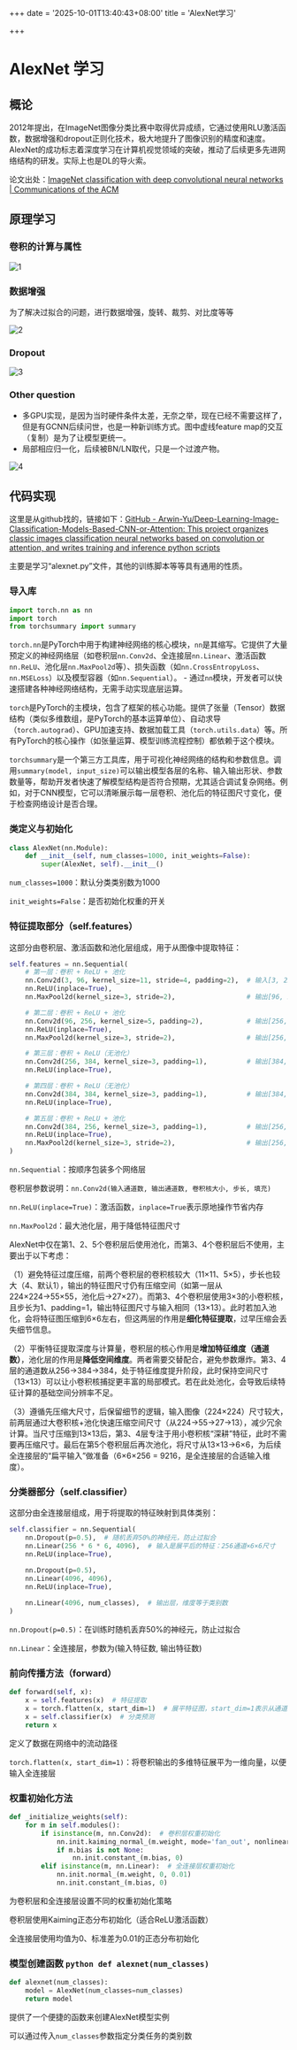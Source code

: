 +++
date = '2025-10-01T13:40:43+08:00'
title = 'AlexNet学习'

+++

# AlexNet 学习

## 概论

2012年提出，在ImageNet图像分类比赛中取得优异成绩，它通过使用RLU激活函数，数据增强和dropout正则化技术，极大地提升了图像识别的精度和速度。AlexNet的成功标志着深度学习在计算机视觉领域的突破，推动了后续更多先进网络结构的研发。实际上也是DL的导火索。

论文出处：[ImageNet classification with deep convolutional neural networks | Communications of the ACM](https://dl.acm.org/doi/10.1145/3065386)

## 原理学习

### 卷积的计算与属性

![1](/images/1.png)

### 数据增强

为了解决过拟合的问题，进行数据增强，旋转、裁剪、对比度等等

![2](/images/2.png)

### Dropout

![3](/images/3.png)

### Other question

- 多GPU实现，是因为当时硬件条件太差，无奈之举，现在已经不需要这样了，但是有GCNN后续问世，也是一种新训练方式。图中虚线feature map的交互（复制）是为了让模型更统一。
- 局部相应归一化，后续被BN/LN取代，只是一个过渡产物。

![4](/images/4.png)

## 代码实现

这里是从github找的，链接如下：[GitHub - Arwin-Yu/Deep-Learning-Image-Classification-Models-Based-CNN-or-Attention: This project organizes classic images classification neural networks based on convolution or attention, and writes training and inference python scripts](https://github.com/Arwin-Yu/Deep-Learning-Image-Classification-Models-Based-CNN-or-Attention)

主要是学习“alexnet.py”文件，其他的训练脚本等等具有通用的性质。

### 导入库

```python
import torch.nn as nn
import torch
from torchsummary import summary
```

`torch.nn`是PyTorch中用于构建神经网络的核心模块，`nn`是其缩写。它提供了大量预定义的神经网络层（如卷积层`nn.Conv2d`、全连接层`nn.Linear`、激活函数`nn.ReLU`、池化层`nn.MaxPool2d`等）、损失函数（如`nn.CrossEntropyLoss`、`nn.MSELoss`）以及模型容器（如`nn.Sequential`）。     - 通过`nn`模块，开发者可以快速搭建各种神经网络结构，无需手动实现底层运算。

`torch`是PyTorch的主模块，包含了框架的核心功能。提供了张量（Tensor）数据结构（类似多维数组，是PyTorch的基本运算单位）、自动求导（`torch.autograd`）、GPU加速支持、数据加载工具（`torch.utils.data`）等。所有PyTorch的核心操作（如张量运算、模型训练流程控制）都依赖于这个模块。

`torchsummary`是一个第三方工具库，用于可视化神经网络的结构和参数信息。调用`summary(model, input_size)`可以输出模型各层的名称、输入输出形状、参数数量等，帮助开发者快速了解模型结构是否符合预期，尤其适合调试复杂网络。例如，对于CNN模型，它可以清晰展示每一层卷积、池化后的特征图尺寸变化，便于检查网络设计是否合理。 

###  类定义与初始化 

```python
class AlexNet(nn.Module):
    def __init__(self, num_classes=1000, init_weights=False):
        super(AlexNet, self).__init__()
```

`num_classes=1000`：默认分类类别数为1000

`init_weights=False`：是否初始化权重的开关 

### 特征提取部分（self.features）

 这部分由卷积层、激活函数和池化层组成，用于从图像中提取特征：

```python
self.features = nn.Sequential(
    # 第一层：卷积 + ReLU + 池化
    nn.Conv2d(3, 96, kernel_size=11, stride=4, padding=2),  # 输入[3, 224, 224] 输出[96, 55, 55]
    nn.ReLU(inplace=True),
    nn.MaxPool2d(kernel_size=3, stride=2),                  # 输出[96, 27, 27]

    # 第二层：卷积 + ReLU + 池化
    nn.Conv2d(96, 256, kernel_size=5, padding=2),           # 输出[256, 27, 27]
    nn.ReLU(inplace=True),
    nn.MaxPool2d(kernel_size=3, stride=2),                  # 输出[256, 13, 13]

    # 第三层：卷积 + ReLU（无池化）
    nn.Conv2d(256, 384, kernel_size=3, padding=1),          # 输出[384, 13, 13]
    nn.ReLU(inplace=True),

    # 第四层：卷积 + ReLU（无池化）
    nn.Conv2d(384, 384, kernel_size=3, padding=1),          # 输出[384, 13, 13]
    nn.ReLU(inplace=True),

    # 第五层：卷积 + ReLU + 池化
    nn.Conv2d(384, 256, kernel_size=3, padding=1),          # 输出[256, 13, 13]
    nn.ReLU(inplace=True),
    nn.MaxPool2d(kernel_size=3, stride=2),                  # 输出[256, 6, 6]
)
```

 `nn.Sequential`：按顺序包装多个网络层 

卷积层参数说明：`nn.Conv2d(输入通道数, 输出通道数, 卷积核大小, 步长, 填充)`

`nn.ReLU(inplace=True)`：激活函数，`inplace=True`表示原地操作节省内存

`nn.MaxPool2d`：最大池化层，用于降低特征图尺寸

AlexNet中仅在第1、2、5个卷积层后使用池化，而第3、4个卷积层后不使用，主要出于以下考虑：

 （1）避免特征过度压缩，前两个卷积层的卷积核较大（11×11、5×5），步长也较大（4、默认1），输出的特征图尺寸仍有压缩空间（如第一层从224×224→55×55，池化后→27×27）。而第3、4个卷积层使用3×3的小卷积核，且步长为1、padding=1，输出特征图尺寸与输入相同（13×13）。此时若加入池化，会将特征图压缩到6×6左右，但这两层的作用是**细化特征提取**，过早压缩会丢失细节信息。

（2）平衡特征提取深度与计算量，卷积层的核心作用是**增加特征维度（通道数）**，池化层的作用是**降低空间维度**。两者需要交替配合，避免参数爆炸。第3、4层的通道数从256→384→384，处于特征维度提升阶段，此时保持空间尺寸（13×13）可以让小卷积核捕捉更丰富的局部模式。若在此处池化，会导致后续特征计算的基础空间分辨率不足。

（3）遵循先压缩大尺寸，后保留细节的逻辑，输入图像（224×224）尺寸较大，前两层通过大卷积核+池化快速压缩空间尺寸（从224→55→27→13），减少冗余计算。当尺寸压缩到13×13后，第3、4层专注于用小卷积核“深耕”特征，此时不需要再压缩尺寸。最后在第5个卷积层后再次池化，将尺寸从13×13→6×6，为后续全连接层的“扁平输入”做准备（6×6×256 = 9216，是全连接层的合适输入维度）。 

### 分类器部分（self.classifier） 

这部分由全连接层组成，用于将提取的特征映射到具体类别：

```python
self.classifier = nn.Sequential(
    nn.Dropout(p=0.5),  # 随机丢弃50%的神经元，防止过拟合
    nn.Linear(256 * 6 * 6, 4096),  # 输入是展平后的特征：256通道×6×6尺寸
    nn.ReLU(inplace=True),

    nn.Dropout(p=0.5),
    nn.Linear(4096, 4096),
    nn.ReLU(inplace=True),
    
    nn.Linear(4096, num_classes),  # 输出层，维度等于类别数
)
```

`nn.Dropout(p=0.5)`：在训练时随机丢弃50%的神经元，防止过拟合 

`nn.Linear`：全连接层，参数为(输入特征数, 输出特征数) 

### 前向传播方法（forward）

```python
def forward(self, x):
    x = self.features(x)  # 特征提取
    x = torch.flatten(x, start_dim=1)  # 展平特征图，start_dim=1表示从通道维度开始展平
    x = self.classifier(x)  # 分类预测
    return x
```

定义了数据在网络中的流动路径 

`torch.flatten(x, start_dim=1)`：将卷积输出的多维特征展平为一维向量，以便输入全连接层

### 权重初始化方法

```python
def _initialize_weights(self):
    for m in self.modules():
        if isinstance(m, nn.Conv2d):  # 卷积层权重初始化
            nn.init.kaiming_normal_(m.weight, mode='fan_out', nonlinearity='relu')
            if m.bias is not None:
                nn.init.constant_(m.bias, 0)
        elif isinstance(m, nn.Linear):  # 全连接层权重初始化
            nn.init.normal_(m.weight, 0, 0.01)
            nn.init.constant_(m.bias, 0)
```

为卷积层和全连接层设置不同的权重初始化策略

卷积层使用Kaiming正态分布初始化（适合ReLU激活函数）

全连接层使用均值为0、标准差为0.01的正态分布初始化 

### 模型创建函数 ```python def alexnet(num_classes)```

```python
def alexnet(num_classes): 
    model = AlexNet(num_classes=num_classes)
    return model
```

提供了一个便捷的函数来创建AlexNet模型实例 

可以通过传入`num_classes`参数指定分类任务的类别数
